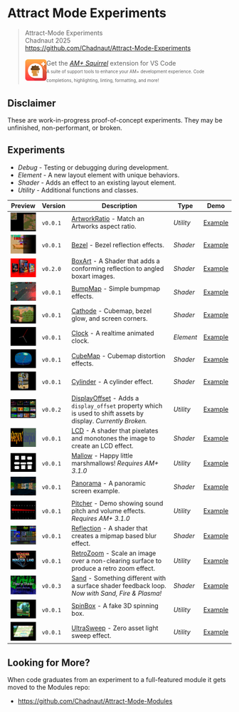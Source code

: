 # Attract Mode Experiments

> Attract-Mode Experiments  
> Chadnaut 2025  
> https://github.com/Chadnaut/Attract-Mode-Experiments  
>\
>[<img src="https://github.com/Chadnaut/Attract-Mode-Plus-Squirrel/blob/master/assets/images/banner.png?raw=true" width="48" align="left">][extension]
Get the [*AM+ Squirrel*][extension] extension for VS Code
<br><sup><sub>A suite of support tools to enhance your AM+ development experience. Code completions, highlighting, linting, formatting, and more!</sub></sup>

[extension]: https://marketplace.visualstudio.com/items?itemName=chadnaut.am-squirrel

## Disclaimer

These are work-in-progress proof-of-concept experiments. They may be unfinished, non-performant, or broken.

## Experiments

- *Debug* - Testing or debugging during development.
- *Element* - A new layout element with unique behaviors.
- *Shader* - Adds an effect to an existing layout element.
- *Utility* - Additional functions and classes.

[ArtworkRatio]: ./layouts/Experiment.ArtworkRatio/layout.nut
[Bezel]: ./layouts/Experiment.Bezel/layout.nut
[BoxArt]: ./layouts/Experiment.BoxArt/layout.nut
[BumpMap]: ./layouts/Experiment.BumpMap/layout.nut
[Cathode]: ./layouts/Experiment.Cathode/layout.nut
[Clock]: ./layouts/Experiment.Clock/layout.nut
[CubeMap]: ./layouts/Experiment.CubeMap/layout.nut
[Cylinder]: ./layouts/Experiment.Cylinder/layout.nut
[DisplayOffset]: ./layouts/Experiment.DisplayOffset/README.md
[LCD]: ./layouts/Experiment.LCD/layout.nut
[Mallow]: ./layouts/Experiment.Mallow/layout.nut
[Panorama]: ./layouts/Experiment.Panorama/layout.nut
[Pitcher]: ./layouts/Experiment.Pitcher/layout.nut
[Reflection]: ./layouts/Experiment.Reflection/layout.nut
[RetroZoom]: ./layouts/Experiment.RetroZoom/layout.nut
[Sand]: ./layouts/Experiment.Sand/README.md
[SpinBox]: ./layouts/Experiment.SpinBox/layout.nut
[UltraSweep]: ./layouts/Experiment.UltraSweep/layout.nut

|Preview|Version|Description|Type|Demo|
|-|-|-|-|-|
|[<img width="64" height="42" src="./layouts/Experiment.ArtworkRatio/example.png"/>](./layouts/Experiment.ArtworkRatio/example.png)|`v0.0.1`|[ArtworkRatio] - Match an Artworks aspect ratio.|*Utility*|[Example](./layouts/Experiment.ArtworkRatio/layout.nut)
|[<img width="64" height="42" src="./layouts/Experiment.Bezel/example.png"/>](./layouts/Experiment.Bezel/example.png)|`v0.0.1`|[Bezel] - Bezel reflection effects.|*Shader*|[Example](./layouts/Experiment.Bezel/layout.nut)
|[<img width="64" height="42" src="./layouts/Experiment.BoxArt/example.png"/>](./layouts/Experiment.BoxArt/example.png)|`v0.2.0`|[BoxArt] - A Shader that adds a conforming reflection to angled boxart images.|*Shader*|[Example](./layouts/Experiment.BoxArt/layout.nut)
|[<img width="64" height="42" src="./layouts/Experiment.BumpMap/example.png"/>](./layouts/Experiment.BumpMap/example.png)|`v0.0.1`|[BumpMap] - Simple bumpmap effects.|*Shader*|[Example](./layouts/Experiment.BumpMap/layout.nut)
|[<img width="64" height="42" src="./layouts/Experiment.Cathode/example.png"/>](./layouts/Experiment.Cathode/example.png)|`v0.0.1`|[Cathode] - Cubemap, bezel glow, and screen corners.|*Shader*|[Example](./layouts/Experiment.Cathode/layout.nut)
|[<img width="64" height="42" src="./layouts/Experiment.Clock/example.png"/>](./layouts/Experiment.Clock/example.png)|`v0.0.1`|[Clock] - A realtime animated clock.|*Element*|[Example](./layouts/Experiment.Clock/layout.nut)
|[<img width="64" height="42" src="./layouts/Experiment.CubeMap/example.png"/>](./layouts/Experiment.CubeMap/example.png)|`v0.0.1`|[CubeMap] - Cubemap distortion effects.|*Shader*|[Example](./layouts/Experiment.CubeMap/layout.nut)
|[<img width="64" height="42" src="./layouts/Experiment.Cylinder/example.png"/>](./layouts/Experiment.Cylinder/example.png)|`v0.0.1`|[Cylinder] - A cylinder effect.|*Shader*|[Example](./layouts/Experiment.Cylinder/layout.nut)
|[<img width="64" height="42" src="./layouts/Experiment.DisplayOffset/example.png"/>](./layouts/Experiment.DisplayOffset/example.png)|`v0.0.2`|[DisplayOffset] - Adds a `display_offset` property which is used to shift assets by display. *Currently Broken.*|*Utility*|[Example](./layouts/Experiment.DisplayOffset/layout.nut)
|[<img width="64" height="42" src="./layouts/Experiment.LCD/example.png"/>](./layouts/Experiment.LCD/example.png)|`v0.0.1`|[LCD] - A shader that pixelates and monotones the image to create an LCD effect.|*Shader*|[Example](./layouts/Experiment.LCD/layout.nut)
|[<img width="64" height="42" src="./layouts/Experiment.Mallow/example.png"/>](./layouts/Experiment.Mallow/example.png)|`v0.0.1`|[Mallow] - Happy little marshmallows! *Requires AM+ 3.1.0*|*Utility*|[Example](./layouts/Experiment.Mallow/layout.nut)
|[<img width="64" height="42" src="./layouts/Experiment.Panorama/example.png"/>](./layouts/Experiment.Panorama/example.png)|`v0.0.1`|[Panorama] - A panoramic screen example.|*Shader*|[Example](./layouts/Experiment.Panorama/layout.nut)
|[<img width="64" height="42" src="./layouts/Experiment.Pitcher/example.png"/>](./layouts/Experiment.Pitcher/example.png)|`v0.0.1`|[Pitcher] - Demo showing sound pitch and volume effects. *Requires AM+ 3.1.0*|*Utility*|[Example](./layouts/Experiment.Pitcher/layout.nut)
|[<img width="64" height="42" src="./layouts/Experiment.Reflection/example.png"/>](./layouts/Experiment.Reflection/example.png)|`v0.0.1`|[Reflection] - A shader that creates a mipmap based blur effect.|*Shader*|[Example](./layouts/Experiment.Reflection/layout.nut)
|[<img width="64" height="42" src="./layouts/Experiment.RetroZoom/example.png"/>](./layouts/Experiment.RetroZoom/example.png)|`v0.0.1`|[RetroZoom] - Scale an image over a non-clearing surface to produce a retro zoom effect.|*Utility*|[Example](./layouts/Experiment.RetroZoom/layout.nut)
|[<img width="64" height="42" src="./layouts/Experiment.Sand/example3.png"/>](./layouts/Experiment.Sand/example3.png)|`v0.0.3`|[Sand] - Something different with a surface shader feedback loop. *Now with Sand, Fire & Plasma!*|*Shader*|[Example](./layouts/Experiment.Sand/layout.nut)
|[<img width="64" height="42" src="./layouts/Experiment.SpinBox/example.png"/>](./layouts/Experiment.SpinBox/example.png)|`v0.0.1`|[SpinBox] - A fake 3D spinning box.|*Utility*|[Example](./layouts/Experiment.SpinBox/layout.nut)
|[<img width="64" height="42" src="./layouts/Experiment.UltraSweep/example.png"/>](./layouts/Experiment.UltraSweep/example.png)|`v0.0.1`|[UltraSweep] - Zero asset light sweep effect.|*Utility*|[Example](./layouts/Experiment.UltraSweep/layout.nut)

## Looking for More?

When code graduates from an experiment to a full-featured module it gets moved to the Modules repo:

- https://github.com/Chadnaut/Attract-Mode-Modules
